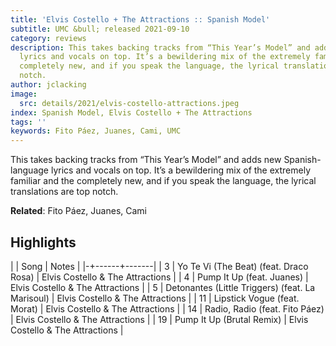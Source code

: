 ```yaml
---
title: 'Elvis Costello + The Attractions :: Spanish Model'
subtitle: UMC &bull; released 2021-09-10
category: reviews
description: This takes backing tracks from “This Year’s Model” and adds new Spanish-language
  lyrics and vocals on top. It’s a bewildering mix of the extremely familiar and the
  completely new, and if you speak the language, the lyrical translations are top
  notch.
author: jclacking
image:
  src: details/2021/elvis-costello-attractions.jpeg
index: Spanish Model, Elvis Costello + The Attractions
tags: ''
keywords: Fito Páez, Juanes, Cami, UMC
---
```

This takes backing tracks from “This Year’s Model” and adds new Spanish-language lyrics and vocals on top. It’s a bewildering mix of the extremely familiar and the completely new, and if you speak the language, the lyrical translations are top notch.<!--more-->

**Related**: Fito Páez, Juanes, Cami

## Highlights

| | Song | Notes |
|-+------+-------|
| 3 | Yo Te Vi (The Beat) (feat. Draco Rosa) | Elvis Costello & The Attractions |
| 4 | Pump It Up (feat. Juanes) | Elvis Costello & The Attractions |
| 5 | Detonantes (Little Triggers) (feat. La Marisoul) | Elvis Costello & The Attractions |
| 11 | Lipstick Vogue (feat. Morat) | Elvis Costello & The Attractions |
| 14 | Radio, Radio (feat. Fito Páez) | Elvis Costello & The Attractions |
| 19 | Pump It Up (Brutal Remix) | Elvis Costello & The Attractions |

